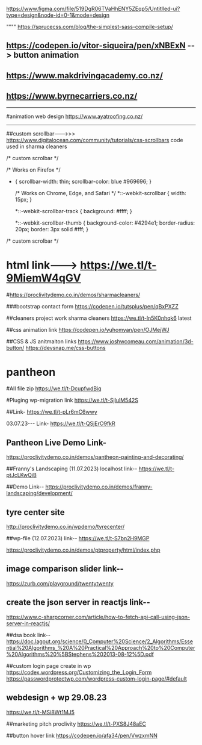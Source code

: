 https://www.figma.com/file/519DgR06TVaHhENY5ZEqp5/Untitlled-ui?type=design&node-id=0-1&mode=design


"""" https://sprucecss.com/blog/the-simplest-sass-compile-setup/

## https://codepen.io/vitor-siqueira/pen/xNBExN --> button animation

## https://www.makdrivingacademy.co.nz/
## https://www.byrnecarriers.co.nz/
___________________________________________________

#animation web design
https://www.ayatroofing.co.nz/
______

##custom scrollbar--->>> https://www.digitalocean.com/community/tutorials/css-scrollbars
code used in sharma cleaners


/* custom scrolbar */

/* Works on Firefox */
* {
    scrollbar-width: thin;
    scrollbar-color: blue #969696;
  }
  
  /* Works on Chrome, Edge, and Safari */
  *::-webkit-scrollbar {
    width: 15px;
  }
  
  *::-webkit-scrollbar-track {
    background: #ffff;
  }
  
  *::-webkit-scrollbar-thumb {
    background-color: #4294e1;
    border-radius: 20px;
    border: 3px solid #fff;
  }

/* custom scrolbar */





# html link---> https://we.tl/t-9MiemW4qGV
#https://proclivitydemo.co.in/demos/sharmacleaners/

###bootstrap contact form
https://codepen.io/tutsplus/pen/qBxPXZZ


##cleaners project work sharma cleaners
https://we.tl/t-ln5K0nhqk6      latest



##css animation link
https://codepen.io/yuhomyan/pen/OJMejWJ


##CSS & JS anitmaiton links
https://www.joshwcomeau.com/animation/3d-button/
https://devsnap.me/css-buttons






# pantheon

#All file zip
https://we.tl/t-DcupfwdBiq


#Pluging wp-migration link
https://we.tl/t-SjlulM542S

##Link-
https://we.tl/t-pLr6mC6wwy

03.07.23--- Link-
https://we.tl/t-QSjErO9fkR

## Pantheon Live Demo Link-
https://proclivitydemo.co.in/demos/pantheon-painting-and-decorating/


##Franny's Landscaping (11.07.2023) localhost link--
https://we.tl/t-ptJcLKwQiB

##Demo Link--
https://proclivitydemo.co.in/demos/franny-landscaping/development/


## tyre center site 
http://proclivitydemo.co.in/wpdemo/tyrecenter/





##wp-file (12.07.2023) link--
https://we.tl/t-S7bn2H9MGP


https://proclivitydemo.co.in/demos/ptproperty/html/index.php


## image comparison slider link--
https://zurb.com/playground/twentytwenty


## create the json server in reactjs link--
https://www.c-sharpcorner.com/article/how-to-fetch-api-call-using-json-server-in-reactjs/


##dsa book link--
https://doc.lagout.org/science/0_Computer%20Science/2_Algorithms/Essential%20Algorithms_%20A%20Practical%20Approach%20to%20Computer%20Algorithms%20%5BStephens%202013-08-12%5D.pdf


##custom login page create in wp
https://codex.wordpress.org/Customizing_the_Login_Form
https://passwordprotectwp.com/wordpress-custom-login-page/#default



## webdesign + wp  29.08.23
https://we.tl/t-MSi8Wt1MJ5

##marketing pitch proclivity
https://we.tl/t-PXS8J48aEC


##button hover link
https://codepen.io/afa34/pen/VwzxmNN






